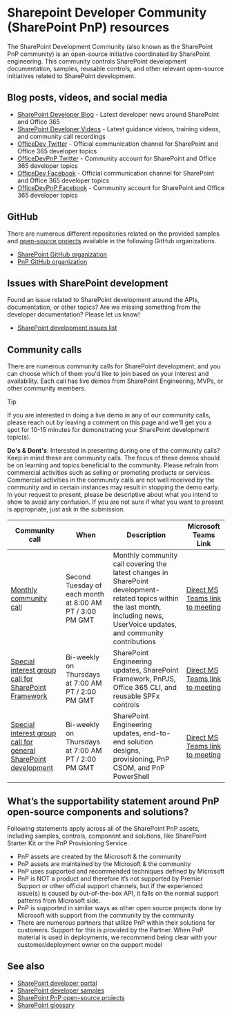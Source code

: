# Sharepoint Developer Community (SharePoint PnP) resources

The SharePoint Development Community (also known as the SharePoint PnP community) is an open-source initiative coordinated by SharePoint engineering. This community controls SharePoint development documentation, samples, reusable controls, and other relevant open-source initiatives related to SharePoint development.

## Blog posts, videos, and social media

- [SharePoint Developer Blog](http://dev.office.com/blogs) - Latest developer news around SharePoint and Office 365
- [SharePoint Developer Videos](http://aka.ms/spdev-videos) - Latest guidance videos, training videos, and community call recordings
- [OfficeDev Twitter](https://twitter.com/officedev) - Official communication channel for SharePoint and Office 365 developer topics
- [OfficeDevPnP Twitter](https://twitter.com/officedevpnp) - Community account for SharePoint and Office 365 developer topics
- [OfficeDev Facebook](https://www.facebook.com/OfficeDev/) - Official communication channel for SharePoint and Office 365 developer topics
- [OfficeDevPnP Facebook](https://www.facebook.com/OfficeDevPnP/) - Community account for SharePoint and Office 365 developer topics

## GitHub

There are numerous different repositories related on the provided samples and [open-source projects](open-source-projects.md) available in the following GitHub organizations.

- [SharePoint GitHub organization](https://github.com/SharePoint)
- [PnP GitHub organization](https://github.com/PnP)

## Issues with SharePoint development

Found an issue related to SharePoint development around the APIs, documentation, or other topics? Are we missing something from the developer documentation? Please let us know!

- [SharePoint development issues list](https://github.com/SharePoint/sp-dev-docs/issues)

## Community calls

There are numerous community calls for SharePoint development, and you can choose which of them you'd like to join based on your interest and availability. Each call has live demos from SharePoint Engineering, MVPs, or other community members.

> [!TIP]
> If you are interested in doing a live demo in any of our community calls, please reach out by leaving a comment on this page and we'll get you a spot for 10-15 minutes for demonstrating your SharePoint development topic(s).
>
> **Do's & Dont's**: Interested in presenting during one of the community calls? Keep in mind these are community calls. The focus of these demos should be on learning and topics beneficial to the community. Please refrain from commercial activities such as selling or promoting products or services. Commercial activities in the community calls are not well received by the community and in certain instances may result in stopping the demo early. In your request to present, please be descriptive about what you intend to show to avoid any confusion. If you are not sure if what you want to present is appropriate, just ask in the submission.

|                                         Community call                                          |                           When                           |                                                                                    Description                                                                                    |                                Microsoft Teams Link                                |
| ----------------------------------------------------------------------------------------------- | -------------------------------------------------------- | --------------------------------------------------------------------------------------------------------------------------------------------------------------------------------- | ------------------------------------------------------------------- |
| [Monthly community call](https://aka.ms/sppnp-call)                                             | Second Tuesday of each month at 8:00 AM PT / 3:00 PM GMT | Monthly community call covering the latest changes in SharePoint development-related topics within the last month, including news, UserVoice updates, and community contributions | [Direct MS Teams link to meeting](https://aka.ms/spdev-call-join)      |
| [Special interest group call for SharePoint Framework](https://aka.ms/spdev-spfx-call)          | Bi-weekly on Thursdays at 7:00 AM PT / 2:00 PM GMT       | SharePoint Engineering updates, SharePoint Framework, PnPJS, Office 365 CLI, and reusable SPFx controls                                                                           | [Direct MS Teams link to meeting](https://aka.ms/spdev-spfx-call-join) |
| [Special interest group call for general SharePoint development](https://aka.ms/spdev-sig-call) | Bi-weekly on Thursdays at 7:00 AM PT / 2:00 PM GMT       | SharePoint Engineering updates, end-to-end solution designs, provisioning, PnP CSOM, and PnP PowerShell                                                                           | [Direct MS Teams link to meeting](https://aka.ms/spdev-sig-call-join)  |

## What’s the supportability statement around PnP open-source components and solutions?

Following statements apply across all of the SharePoint PnP assets, including samples, controls, component and solutions, like SharePoint Starter Kit or the PnP Provisioning Service.

- PnP assets are created by the Microsoft & the community
- PnP assets are maintained by the Microsoft & the community
- PnP uses supported and recommended techniques defined by Microsoft
- PnP is NOT a product and therefore it’s not supported by Premier Support or other official support channels, but if the experienced issue(s) is caused by out-of-the-box API, it falls on the normal support patterns from Microsoft side.
- PnP is supported in similar ways as other open source projects done by Microsoft with support from the community by the community
- There are numerous partners that utilize PnP within their solutions for customers. Support for this is provided by the Partner. When PnP material is used in deployments, we recommend being clear with your customer/deployment owner on the support model

## See also

- [SharePoint developer portal](http://aka.ms/spdev)
- [SharePoint developer samples](http://aka.ms/spdev-samples)
- [SharePoint PnP open-source projects](open-source-projects.md)
- [SharePoint glossary](../general-development/sharepoint-glossary.md) 
